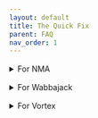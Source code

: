 ```yaml
---
layout: default
title: The Quick Fix
parent: FAQ
nav_order: 1
---
```


<div style="margin-bottom: 1rem;"></div>
<details markdown="1">
<summary>For NMA</summary>

Sed ut perspiciatis unde omnis iste natus error sit voluptatem accusantium doloremque laudantium, totam rem aperiam, eaque ipsa quae ab illo inventore veritatis et quasi architecto beatae vitae dicta sunt explicabo. Nemo enim ipsam voluptatem quia voluptas sit aspernatur aut odit aut fugit, sed quia consequuntur magni dolores eos qui ratione voluptatem sequi nesciunt. Neque porro quisquam est, qui dolorem ipsum quia dolor sit amet, consectetur, adipisci velit, sed quia non numquam eius modi tempora incidunt ut labore et dolore magnam aliquam quaerat voluptatem. 

Ut enim ad minima veniam, quis nostrum exercitationem ullam corporis suscipit laboriosam, nisi ut aliquid ex ea commodi consequatur? Quis autem vel eum iure reprehenderit qui in ea voluptate velit esse quam nihil molestiae consequatur, vel illum qui dolorem eum fugiat quo voluptas nulla pariatur?

</details>

<div style="margin-bottom: 1rem;"></div>
<details markdown="1">
<summary>For Wabbajack</summary>

test

</details>

<div style="margin-bottom: 1rem;"></div>
<details markdown="1">
<summary>For Vortex</summary>

test

</details>

<script>
document.querySelector('details').open = true;
</script>

